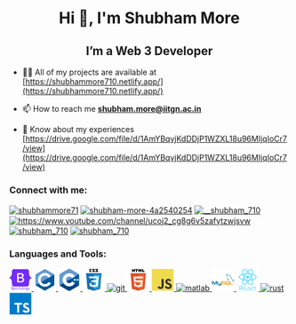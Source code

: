 <h1 align="center">Hi 👋, I'm Shubham More</h1>
<h2 align="center">I’m a Web 3 Developer</h2>

- 👨‍💻 All of my projects are available at [https://shubhammore710.netlify.app/](https://shubhammore710.netlify.app/)

- 📫 How to reach me **shubham.more@iitgn.ac.in**

- 📄 Know about my experiences [https://drive.google.com/file/d/1AmYBqvjKdDDjP1WZXL18u96MIjqIoCr7/view](https://drive.google.com/file/d/1AmYBqvjKdDDjP1WZXL18u96MIjqIoCr7/view)

<h3 align="left">Connect with me:</h3>
<p align="left">
<a href="https://twitter.com/shubhammore71" target="blank"><img align="center" src="https://raw.githubusercontent.com/rahuldkjain/github-profile-readme-generator/master/src/images/icons/Social/twitter.svg" alt="shubhammore71" height="30" width="40" /></a>
<a href="https://linkedin.com/in/shubham-more-4a2540254" target="blank"><img align="center" src="https://raw.githubusercontent.com/rahuldkjain/github-profile-readme-generator/master/src/images/icons/Social/linked-in-alt.svg" alt="shubham-more-4a2540254" height="30" width="40" /></a>
<a href="https://instagram.com/__shubham_710" target="blank"><img align="center" src="https://raw.githubusercontent.com/rahuldkjain/github-profile-readme-generator/master/src/images/icons/Social/instagram.svg" alt="__shubham_710" height="30" width="40" /></a>
<a href="https://youtube.com/@shubhammore710?si=YSo_cpPTa0mA4r6U" target="blank"><img align="center" src="https://raw.githubusercontent.com/rahuldkjain/github-profile-readme-generator/master/src/images/icons/Social/youtube.svg" alt="https://www.youtube.com/channel/ucoj2_cg8g6v5zafytzwjsvw" height="30" width="40" /></a>
<a href="https://www.leetcode.com/shubham_710" target="blank"><img align="center" src="https://raw.githubusercontent.com/rahuldkjain/github-profile-readme-generator/master/src/images/icons/Social/leet-code.svg" alt="shubham_710" height="30" width="40" /></a>
<a href="https://discord.gg/shubham_710" target="blank"><img align="center" src="https://raw.githubusercontent.com/rahuldkjain/github-profile-readme-generator/master/src/images/icons/Social/discord.svg" alt="shubham_710" height="30" width="40" /></a>
</p>

<h3 align="left">Languages and Tools:</h3>
<p align="left"> <a href="https://getbootstrap.com" target="_blank" rel="noreferrer"> <img src="https://raw.githubusercontent.com/devicons/devicon/master/icons/bootstrap/bootstrap-plain-wordmark.svg" alt="bootstrap" width="40" height="40"/> </a> <a href="https://www.cprogramming.com/" target="_blank" rel="noreferrer"> <img src="https://raw.githubusercontent.com/devicons/devicon/master/icons/c/c-original.svg" alt="c" width="40" height="40"/> </a> <a href="https://www.w3schools.com/cpp/" target="_blank" rel="noreferrer"> <img src="https://raw.githubusercontent.com/devicons/devicon/master/icons/cplusplus/cplusplus-original.svg" alt="cplusplus" width="40" height="40"/> </a> <a href="https://www.w3schools.com/css/" target="_blank" rel="noreferrer"> <img src="https://raw.githubusercontent.com/devicons/devicon/master/icons/css3/css3-original-wordmark.svg" alt="css3" width="40" height="40"/> </a> <a href="https://git-scm.com/" target="_blank" rel="noreferrer"> <img src="https://www.vectorlogo.zone/logos/git-scm/git-scm-icon.svg" alt="git" width="40" height="40"/> </a> <a href="https://www.w3.org/html/" target="_blank" rel="noreferrer"> <img src="https://raw.githubusercontent.com/devicons/devicon/master/icons/html5/html5-original-wordmark.svg" alt="html5" width="40" height="40"/> </a> <a href="https://developer.mozilla.org/en-US/docs/Web/JavaScript" target="_blank" rel="noreferrer"> <img src="https://raw.githubusercontent.com/devicons/devicon/master/icons/javascript/javascript-original.svg" alt="javascript" width="40" height="40"/> </a> <a href="https://www.mathworks.com/" target="_blank" rel="noreferrer"> <img src="https://upload.wikimedia.org/wikipedia/commons/2/21/Matlab_Logo.png" alt="matlab" width="40" height="40"/> </a> <a href="https://www.mysql.com/" target="_blank" rel="noreferrer"> <img src="https://raw.githubusercontent.com/devicons/devicon/master/icons/mysql/mysql-original-wordmark.svg" alt="mysql" width="40" height="40"/> </a> <a href="https://reactjs.org/" target="_blank" rel="noreferrer"> <img src="https://raw.githubusercontent.com/devicons/devicon/master/icons/react/react-original-wordmark.svg" alt="react" width="40" height="40"/> </a> <a href="https://www.rust-lang.org" target="_blank" rel="noreferrer"> <img src="https://www.google.com/url?sa=i&url=https%3A%2F%2Fwww.rust-lang.org%2F&psig=AOvVaw2uDOPJ2yIM52-BbeU2ZMLg&ust=1714976411537000&source=images&cd=vfe&opi=89978449&ved=0CBIQjRxqFwoTCJDb9Y_v9YUDFQAAAAAdAAAAABAJ" alt="rust" width="40" height="40"/> </a> <a href="https://www.typescriptlang.org/" target="_blank" rel="noreferrer"> <img src="https://raw.githubusercontent.com/devicons/devicon/master/icons/typescript/typescript-original.svg" alt="typescript" width="40" height="40"/> </a> </p>
